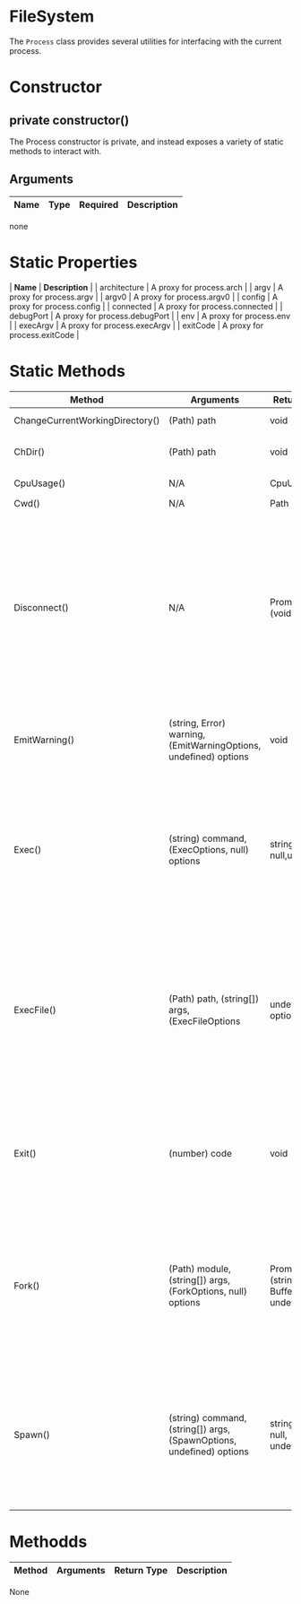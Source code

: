 # FileSystem
The `Process` class provides several utilities for interfacing with the current process.

# Constructor
## private constructor()
The Process constructor is private, and instead exposes a variety of static methods to interact with.

## Arguments
| **Name** | **Type** | **Required** | **Description** |
| ----------- | ----------- | ----------- | ----------- |

none

# Static Properties
| **Name** | **Description** |
| architecture | A proxy for process.arch |
| argv | A proxy for process.argv |
| argv0 | A proxy for process.argv0 |
| config | A proxy for process.config |
| connected | A proxy for process.connected |
| debugPort | A proxy for process.debugPort |
| env | A proxy for process.env |
| execArgv | A proxy for process.execArgv |
| exitCode | A proxy for process.exitCode |

# Static Methods
| **Method** | **Arguments** | **Return Type** | **Description** | **Exceptions** |
| ----------- | ----------- | ----------- | ----------- | ----------- | 
| ChangeCurrentWorkingDirectory() | (Path) path | void | changes the curent working directory. | | ProcessException when the operation fails. |
| ChDir() | (Path) path | void | Alias to ChangeCurrentWorkingDirectory() | PromiseException whe operation fails |
| CpuUsage() | N/A | CpuUsage | gets the current working directory. | N/A |
| Cwd() | N/A | Path | Gets teh current working directory | N/A |
| Disconnect() | N/A | Promise (void) | If the Node.js process is spawned with an IPC channel (see the Child Process and Cluster documentation), the process.disconnect() method will close the IPC channel to the parent process, allowing the child process to exit gracefully once there are no other connections keeping it alive. The effect of calling process.disconnect() is the same as calling ChildProcess.disconnect() from the parent process. If the Node.js process was not spawned with an IPC channel, process.disconnect() will be undefined. | N/A |
| EmitWarning() | (string, Error) warning, (EmitWarningOptions, undefined) options | void | The process.emitWarning() method can be used to emit custom or application specific process warnings. These can be listened for by adding a handler to the 'warning' event. | N/A |
| Exec() | (string) command, (ExecOptions, null) options | string, Buffer, null,undefined | Spawns a shell then executes the command within that shell, buffering any generated output. The command string passed to the exec function is processed directly by the shell and special characters (vary based on shell) need to be dealt with accordingly. Never pass unsanitized user input to this function. Any input containing shell metacharacters may be used to trigger arbitrary command execution. | ProcessException when the operation fails. |
| ExecFile() | (Path) path, (string[]) args, (ExecFileOptions|undefined) options | Promise(string, Buffer, null, undefined) | The Process.execFile() function is similar to Process.exec() except that it does not spawn a shell by default. Rather, the specified executable file is spawned directly as a new process making it slightly more efficient than Process.exec(). | ProcessException when the operation fails. |
| Exit() | (number) code | void | The process.exit() method instructs Node.js to terminate the process synchronously with an exit status of code. If code is omitted, exit uses either the 'success' code 0 or the value of process.exitCode if it has been set. Node.js will not terminate until all the 'exit' event listeners are called. | N/A |
| Fork() | (Path) module, (string[]) args, (ForkOptions, null) options | Promise (string, Buffer, null, undefined) | The Process.fork() method is a special case of child_process.spawn() used specifically to spawn new Node.js processes. Like Process.spawn(), a ChildProcess object is returned. The returned ChildProcess will have an additional communication channel built-in that allows messages to be passed back and forth between the parent and child. See subprocess.send() for details. | ProcessException when the operation fails. |
| Spawn() | (string) command, (string[]) args, (SpawnOptions, undefined) options | string, Buffer, null, undefined | The Process.spawn() method spawns a new process using the given command, with command-line arguments in args. If omitted, args defaults to an empty array. If the shell option is enabled, do not pass unsanitized user input to this function. Any input containing shell metacharacters may be used to trigger arbitrary command execution. A third argument may be used to specify additional options, with these defaults | ProcessException when the operation fals. |

# Methodds
| **Method** | **Arguments** | **Return Type** | **Description** |
| ----------- | ----------- | ----------- | ----------- |

None